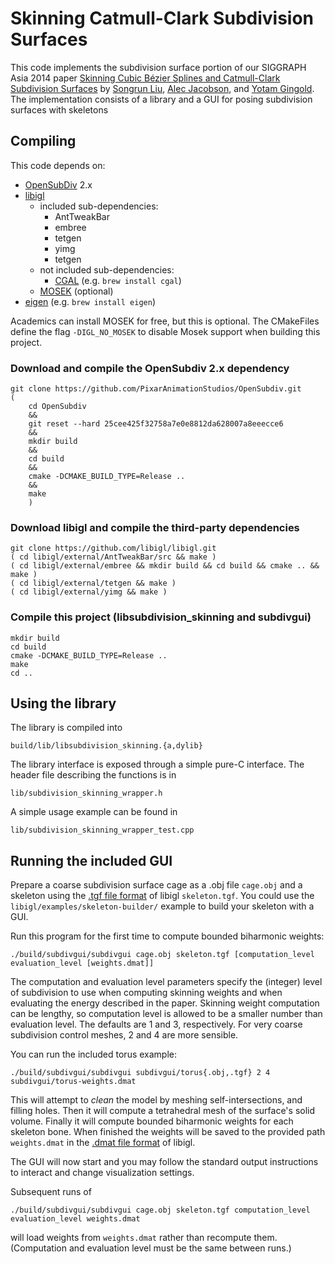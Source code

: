 # Skinning Catmull-Clark Subdivision Surfaces

This code implements the subdivision surface portion of our SIGGRAPH Asia 2014 paper
[Skinning Cubic Bézier Splines and Catmull-Clark Subdivision Surfaces](http://cs.gmu.edu/~ygingold/splineskin/)
by [Songrun Liu](http://cs.gmu.edu/~sliu11/), [Alec Jacobson](http://www.cs.columbia.edu/~jacobson/), and [Yotam Gingold](http://cs.gmu.edu/~ygingold/).
The implementation consists of a library and a GUI for posing subdivision surfaces with skeletons

## Compiling

This code depends on:

- [OpenSubDiv](http://graphics.pixar.com/opensubdiv) 2.x
- [libigl](https://github.com/libigl/libigl)
    - included sub-dependencies:
        - AntTweakBar
        - embree
        - tetgen
        - yimg
        - tetgen
    - not included sub-dependencies:
        - [CGAL](http://www.cgal.org) (e.g. `brew install cgal`)
    - [MOSEK](https://www.mosek.com) (optional)
- [eigen](http://eigen.tuxfamily.org/) (e.g. `brew install eigen`)

Academics can install MOSEK for free, but this is optional.
The CMakeFiles define the flag `-DIGL_NO_MOSEK` to disable Mosek support when building this
project.

### Download and compile the OpenSubdiv 2.x dependency
    git clone https://github.com/PixarAnimationStudios/OpenSubdiv.git
    (
        cd OpenSubdiv
        &&
        git reset --hard 25cee425f32758a7e0e8812da628007a8eeecce6
        &&
        mkdir build
        &&
        cd build
        &&
        cmake -DCMAKE_BUILD_TYPE=Release ..
        &&
        make
        )


### Download libigl and compile the third-party dependencies
    git clone https://github.com/libigl/libigl.git
    ( cd libigl/external/AntTweakBar/src && make )
    ( cd libigl/external/embree && mkdir build && cd build && cmake .. && make )
    ( cd libigl/external/tetgen && make )
    ( cd libigl/external/yimg && make )


### Compile this project (libsubdivision_skinning and subdivgui)
    mkdir build
    cd build
    cmake -DCMAKE_BUILD_TYPE=Release ..
    make
    cd ..


## Using the library

The library is compiled into

    build/lib/libsubdivision_skinning.{a,dylib}

The library interface is exposed through a simple pure-C interface. The header file describing the functions is in

    lib/subdivision_skinning_wrapper.h

A simple usage example can be found in

    lib/subdivision_skinning_wrapper_test.cpp


## Running the included GUI

Prepare a coarse subdivision surface cage as a .obj file `cage.obj` and a skeleton using
the [.tgf file
format](http://igl.ethz.ch/projects/libigl/file-formats/tgf.html) of libigl
`skeleton.tgf`.
You could use the `libigl/examples/skeleton-builder/` example to build your
skeleton with a GUI.

Run this program for the first time to compute bounded biharmonic weights:

    ./build/subdivgui/subdivgui cage.obj skeleton.tgf [computation_level evaluation_level [weights.dmat]]

The computation and evaluation level parameters specify the (integer) level of subdivision to
use when computing skinning weights and when evaluating the energy described in the paper.
Skinning weight computation can be lengthy, so computation level is allowed to be a
smaller number than evaluation level. The defaults are 1 and 3, respectively.
For very coarse subdivision control meshes, 2 and 4 are more sensible.

You can run the included torus example:
    
    ./build/subdivgui/subdivgui subdivgui/torus{.obj,.tgf} 2 4 subdivgui/torus-weights.dmat

This will attempt to _clean_ the model by meshing self-intersections, and
filling holes. Then it will compute a tetrahedral mesh of the surface's solid
volume. Finally it will compute bounded biharmonic weights for each skeleton
bone. When finished the weights will be saved to the provided path
`weights.dmat` in the [.dmat file
format](http://igl.ethz.ch/projects/libigl/file-formats/dmat.html) of libigl.

The GUI will now start and you may follow the standard output instructions to
interact and change visualization settings.

Subsequent runs of 

    ./build/subdivgui/subdivgui cage.obj skeleton.tgf computation_level evaluation_level weights.dmat

will load weights from `weights.dmat` rather than recompute them.
(Computation and evaluation level must be the same between runs.)
